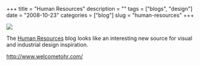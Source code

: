 +++
title = "Human Resources"
description = ""
tags = ["blogs", "design"]
date = "2008-10-23"
categories = ["blog"]
slug = "human-resources"
+++



  <div class="notebook-screenshot"><a href="http://www.welcometohr.com/"><img src="http://media.konigi.com/bluga/wt4900651755bc4.jpg"/></a></div><p>The <a href="http://www.welcometohr.com/">Human Resources</a> blog looks like an interesting new source for visual and industrial design inspiration.</p>
    
  <a href="http://www.welcometohr.com/">http://www.welcometohr.com/</a>
